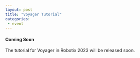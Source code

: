 ```yaml
---
layout: post
title: "Voyager Tutorial"
categories:
 - event
---
```


<!-- #### Voyager -->

#### Coming Soon

The tutorial for Voyager in Robotix 2023 will be released soon.